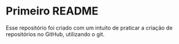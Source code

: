 # Primeiro README

Esse repositório foi criado com um intuito de praticar a criação de repositórios no GitHub, utilizando o git.
